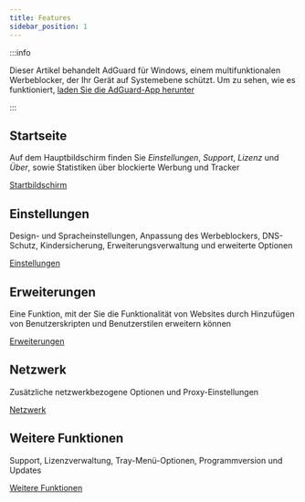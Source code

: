```yaml
---
title: Features
sidebar_position: 1
---
```


:::info

Dieser Artikel behandelt AdGuard für Windows, einem multifunktionalen Werbeblocker, der Ihr Gerät auf Systemebene schützt. Um zu sehen, wie es funktioniert, [laden Sie die AdGuard-App herunter](https://agrd.io/download-kb-adblock)

:::

## Startseite

Auf dem Hauptbildschirm finden Sie _Einstellungen_, _Support_, _Lizenz_ und _Über_, sowie Statistiken über blockierte Werbung und Tracker

[Startbildschirm](/adguard-for-windows/features/home-screen/)

## Einstellungen

Design- und Spracheinstellungen, Anpassung des Werbeblockers, DNS-Schutz, Kindersicherung, Erweiterungsverwaltung und erweiterte Optionen

[Einstellungen](/adguard-for-windows/features/settings/)

## Erweiterungen

Eine Funktion, mit der Sie die Funktionalität von Websites durch Hinzufügen von Benutzerskripten und Benutzerstilen erweitern können

[Erweiterungen](/adguard-for-windows/features/extensions/)

## Netzwerk

Zusätzliche netzwerkbezogene Optionen und Proxy-Einstellungen

[Netzwerk](/adguard-for-windows/features/network/)

## Weitere Funktionen

Support, Lizenzverwaltung, Tray-Menü-Optionen, Programmversion und Updates

[Weitere Funktionen](/adguard-for-windows/features/others/)
